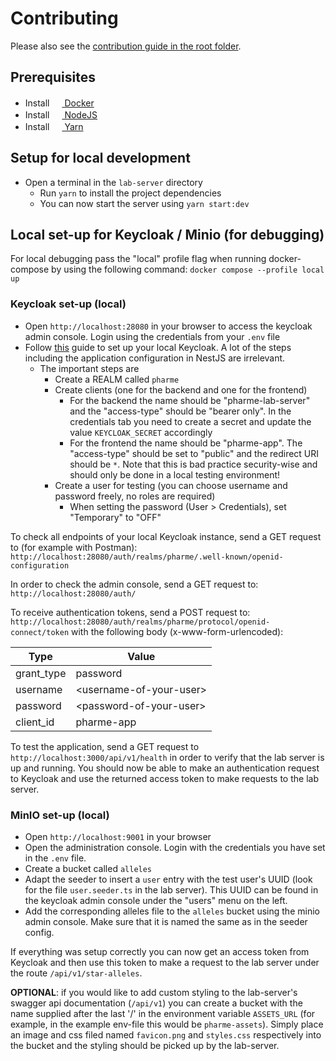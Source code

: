 # Contributing

Please also see the [contribution guide in the root folder](../CONTRIBUTING.md).

## Prerequisites

- Install [<img
  src="https://user-images.githubusercontent.com/58258541/143049489-668aea70-bb2c-420d-b3e8-e0edc42a4e92.png"
  width="16" height="16"> Docker](https://docs.docker.com/get-docker/)
- Install [<img
  src="https://user-images.githubusercontent.com/58258541/143050266-4a2030d1-c319-447d-812b-2ad8a4020d48.png"
  width="16" height="16"> NodeJS](https://nodejs.org)
- Install [<img
  src="https://user-images.githubusercontent.com/58258541/143050227-b374b1f7-e28e-4b90-b7f0-b9112521d3b1.png"
  width="16" height="16"> Yarn](https://yarnpkg.com/)

## Setup for local development

- Open a terminal in the `lab-server` directory
  - Run `yarn` to install the project dependencies
  - You can now start the server using `yarn start:dev`

## Local set-up for Keycloak / Minio (for debugging)

For local debugging pass the "local" profile flag when running docker-compose
by using the following command: `docker compose --profile local up`

### Keycloak set-up (local)

- Open `http://localhost:28080` in your browser to access the keycloak admin
  console. Login using the credentials from your `.env` file
- Follow
  [this](https://medium.com/devops-dudes/secure-nestjs-rest-api-with-keycloak-745ef32a2370)
  guide to set up your local Keycloak. A lot of the steps including the
  application configuration in NestJS are irrelevant.
  - The important steps are
    - Create a REALM called `pharme`
    - Create clients (one for the backend and one for the frontend)
      - For the backend the name should be "pharme-lab-server" and the
        "access-type" should be "bearer only". In the credentials tab you need
        to create a secret and update the value `KEYCLOAK_SECRET` accordingly
      - For the frontend the name should be "pharme-app". The "access-type"
        should be set to "public" and the redirect URI should be `*`. Note that
        this is bad practice security-wise and should only be done in a local
        testing environment!
    - Create a user for testing (you can choose username and password freely, no
      roles are required)
      - When setting the password (User > Credentials), set "Temporary" to "OFF"

To check all endpoints of your local Keycloak instance, send a GET request to
(for example with Postman):
`http://localhost:28080/auth/realms/pharme/.well-known/openid-configuration`

In order to check the admin console, send a GET request to:
`http://localhost:28080/auth/`

To receive authentication tokens, send a POST request to:
`http://localhost:28080/auth/realms/pharme/protocol/openid-connect/token` with
the following body (x-www-form-urlencoded):

| Type       | Value                     |
| ---------- | ------------------------- |
| grant_type | password                  |
| username   | \<username-of-your-user\> |
| password   | \<password-of-your-user\> |
| client_id  | pharme-app                |

To test the application, send a GET request to
`http://localhost:3000/api/v1/health` in order to verify that the lab server is
up and running. You should now be able to make an authentication request to
Keycloak and use the returned access token to make requests to the lab server.

### MinIO set-up (local)

- Open `http://localhost:9001` in your browser
- Open the administration console. Login with the credentials you have set in
  the `.env` file.
- Create a bucket called `alleles`
- Adapt the seeder to insert a `user` entry with the test user's UUID (look for
  the file `user.seeder.ts` in the lab server). This UUID can be found in the
  keycloak admin console under the "users" menu on the left.
- Add the corresponding alleles file to the `alleles` bucket using the minio
  admin console. Make sure that it is named the same as in the seeder config.

If everything was setup correctly you can now get an access token from Keycloak
and then use this token to make a request to the lab server under the route
`/api/v1/star-alleles`.

**OPTIONAL**: if you would like to add custom styling to the lab-server's
swagger api documentation (`/api/v1`) you can create a bucket with the name
supplied after the last '/' in the environment variable `ASSETS_URL` (for
example, in the example env-file this would be `pharme-assets`). Simply place
an image and css filed named `favicon.png` and `styles.css` respectively into
the bucket and the styling should be picked up by the lab-server.
